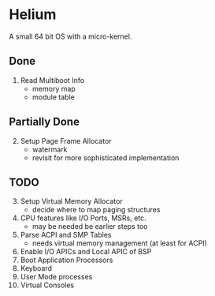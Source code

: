 Helium
======

A small 64 bit OS with a micro-kernel.

## Done

1. Read Multiboot Info
    - memory map
    - module table
    
## Partially Done

2. Setup Page Frame Allocator
    - watermark
    - revisit for more sophisticated implementation

## TODO

3. Setup Virtual Memory Allocator
    - decide where to map paging structures
4. CPU features like I/O Ports, MSRs, etc. 
    - may be needed be earlier steps too
5. Parse ACPI and SMP Tables
    - needs virtual memory management (at least for ACPI)
6. Enable I/O APICs and Local APIC of BSP
7. Boot Application Processors
8. Keyboard
9. User Mode processes
10. Virtual Consoles
